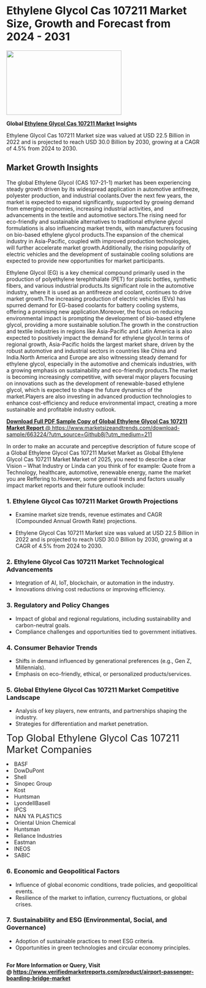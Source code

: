 <H1>Ethylene Glycol Cas 107211 Market Size, Growth and Forecast from 2024 - 2031</H1><img class="aligncenter size-medium wp-image-584254" src="https://thirdeyenews.in/wp-content/uploads/2024/09/Global-Market-Research-300x168.jpeg" alt="" width="300" height="168" /><p><strong>Global&nbsp;<a href="https://www.marketsizeandtrends.com/download-sample/663224/?utm_source=Github8j?utm_medium=211">Ethylene Glycol Cas 107211 Market</a> Insights</strong></p><p>Ethylene Glycol Cas 107211 Market size was valued at USD 22.5 Billion in 2022 and is projected to reach USD 30.0 Billion by 2030, growing at a CAGR of 4.5% from 2024 to 2030.</p><p><h2>Market Growth Insights</h2> <p>The global Ethylene Glycol (CAS 107-21-1) market has been experiencing steady growth driven by its widespread application in automotive antifreeze, polyester production, and industrial coolants.Over the next few years, the market is expected to expand significantly, supported by growing demand from emerging economies, increasing industrial activities, and advancements in the textile and automotive sectors.The rising need for eco-friendly and sustainable alternatives to traditional ethylene glycol formulations is also influencing market trends, with manufacturers focusing on bio-based ethylene glycol products.The expansion of the chemical industry in Asia-Pacific, coupled with improved production technologies, will further accelerate market growth.Additionally, the rising popularity of electric vehicles and the development of sustainable cooling solutions are expected to provide new opportunities for market participants.</p> <p><a href="sample-link.com"></a></p> <p>Ethylene Glycol (EG) is a key chemical compound primarily used in the production of polyethylene terephthalate (PET) for plastic bottles, synthetic fibers, and various industrial products.Its significant role in the automotive industry, where it is used as an antifreeze and coolant, continues to drive market growth.The increasing production of electric vehicles (EVs) has spurred demand for EG-based coolants for battery cooling systems, offering a promising new application.Moreover, the focus on reducing environmental impact is prompting the development of bio-based ethylene glycol, providing a more sustainable solution.The growth in the construction and textile industries in regions like Asia-Pacific and Latin America is also expected to positively impact the demand for ethylene glycol.In terms of regional growth, Asia-Pacific holds the largest market share, driven by the robust automotive and industrial sectors in countries like China and India.North America and Europe are also witnessing steady demand for ethylene glycol, especially in the automotive and chemicals industries, with a growing emphasis on sustainability and eco-friendly products.The market is becoming increasingly competitive, with several major players focusing on innovations such as the development of renewable-based ethylene glycol, which is expected to shape the future dynamics of the market.Players are also investing in advanced production technologies to enhance cost-efficiency and reduce environmental impact, creating a more sustainable and profitable industry outlook.</p> <p><a href="get-more-link.com"></p><p><span class=""><strong>Download Full PDF Sample Copy of Global Ethylene Glycol Cas 107211 Market Report</strong> @ <a href="https://www.marketsizeandtrends.com/download-sample/663224/?utm_source=Github8j?utm_medium=211" target="_blank">https://www.marketsizeandtrends.com/download-sample/663224/?utm_source=Github8j?utm_medium=211</a></span></p><p>In order to make an accurate and perceptive description of future scope of a Global&nbsp;Ethylene Glycol Cas 107211 Market Market as Global&nbsp;Ethylene Glycol Cas 107211 Market Market of 2025, you need to describe a clear Vision &ndash; What Industry or Linda can you think of for example: Quote from a Technology, healthcare, automotive, renewable energy, name the market you are Reffering to.However, some general trends and factors usually impact market reports and their future outlook include:</p><h3>1.&nbsp;<strong>Ethylene Glycol Cas 107211 Market Growth Projections</strong></h3><ul><li>Examine market size trends, revenue estimates and CAGR (Compounded Annual Growth Rate) projections.</li><li><p>Ethylene Glycol Cas 107211 Market size was valued at USD 22.5 Billion in 2022 and is projected to reach USD 30.0 Billion by 2030, growing at a CAGR of 4.5% from 2024 to 2030.</p></li></ul><h3>2.&nbsp;<strong>Ethylene Glycol Cas 107211 Market Technological Advancements</strong></h3><ul><li>Integration of AI, IoT, blockchain, or automation in the industry.</li><li>Innovations driving cost reductions or improving efficiency.</li></ul><h3>3.&nbsp;<strong>Regulatory and Policy Changes</strong></h3><ul><li>Impact of global and regional regulations, including sustainability and carbon-neutral goals.</li><li>Compliance challenges and opportunities tied to government initiatives.</li></ul><h3>4.&nbsp;<strong>Consumer Behavior Trends</strong></h3><ul><li>Shifts in demand influenced by generational preferences (e.g., Gen Z, Millennials).</li><li>Emphasis on eco-friendly, ethical, or personalized products/services.</li></ul><h3>5.&nbsp;<strong>Global Ethylene Glycol Cas 107211 Market Competitive Landscape</strong></h3><ul><li>Analysis of key players, new entrants, and partnerships shaping the industry.</li><li>Strategies for differentiation and market penetration.</li></ul><p data-pm-slice="1 1 []"><span style="color: inherit; font-family: inherit; font-size: 25px;">Top Global Ethylene Glycol Cas 107211 Market Companies</span></p><div class="" data-test-id=""><p><li>BASF</li><li> DowDuPont</li><li> Shell</li><li> Sinopec Group</li><li> Kost</li><li> Huntsman</li><li> LyondellBasell</li><li> IPCS</li><li> NAN YA PLASTICS</li><li> Oriental Union Chemical</li><li> Huntsman</li><li> Reliance Industries</li><li> Eastman</li><li> INEOS</li><li> SABIC</li></p></div><h3>6.&nbsp;<strong>Economic and Geopolitical Factors</strong></h3><ul><li>Influence of global economic conditions, trade policies, and geopolitical events.</li><li>Resilience of the market to inflation, currency fluctuations, or global crises.</li></ul><h3>7.&nbsp;<strong>Sustainability and ESG (Environmental, Social, and Governance)</strong></h3><ul><li>Adoption of sustainable practices to meet ESG criteria.</li><li>Opportunities in green technologies and circular economy principles.</li></ul><h2><strong style="font-size: 14px;">For More Information or Query, Visit @&nbsp;</strong><a style="background-color: #ffffff; font-size: 14px;" href="https://www.marketsizeandtrends.com/report/ethylene-glycol-cas-107211-market/" target="_blank">https://www.verifiedmarketreports.com/product/airport-passenger-boarding-bridge-market</a></h2>